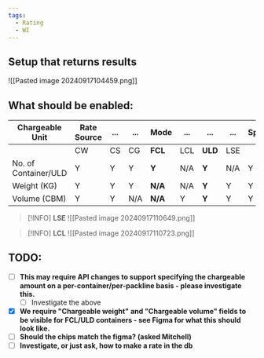 ```yaml
---
tags:
  - Rating
  - WI
---
```

## Setup that returns results
![[Pasted image 20240917104459.png]]
## What should be enabled:

| Chargeable Unit      | Rate Source | ... | ... | Mode    | ... | ...     | ... | Spot |
| -------------------- | ----------- | --- | --- | ------- | --- | ------- | --- | ---- |
|                      | CW          | CS  | CG  | **FCL** | LCL | **ULD** | LSE |      |
| No. of Container/ULD | Y           | Y   | Y   | **Y**   | N/A | **Y**   | N/A | Y    |
| Weight (KG)          | Y           | Y   | Y   | **N/A** | N/A | **Y**   | Y   | Y    |
| Volume (CBM)         | Y           | Y   | N/A | **N/A** | Y   | **Y**   | Y   | Y    |
> [!INFO] **LSE**
> ![[Pasted image 20240917110649.png]]

> [!INFO] **LCL**
> ![[Pasted image 20240917110723.png]]

## TODO:
- [ ] **This may require API changes to support specifying the chargeable amount on a per-container/per-packline basis - please investigate this.**
	- [ ] Investigate the above
- [x] **We require "Chargeable weight" and "Chargeable volume" fields to be visible for FCL/ULD containers - see Figma for what this should look like.**
- [ ] **Should the chips match the figma? (asked Mitchell)**
- [ ] **Investigate, or just ask, how to make a rate in the db**